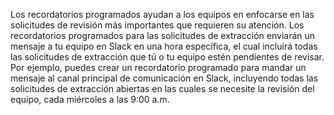 Los recordatorios programados ayudan a los equipos en enfocarse en las solicitudes de revisión más importantes que requieren su atención. Los recordatorios programados para las solicitudes de extracción enviarán un mensaje a tu equipo en Slack en una hora específica, el cual incluirá todas las solicitudes de extracción que tú o tu equipo estén pendientes de revisar. Por ejemplo, puedes crear un recordatorio programado para mandar un mensaje al canal principal de comunicación en Slack, incluyendo todas las solicitudes de extracción abiertas en las cuales se necesite la revisión del equipo, cada miércoles a las 9:00 a.m.
